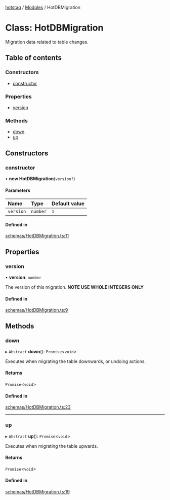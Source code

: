 [hotstaq](../README.md) / [Modules](../modules.md) / HotDBMigration

# Class: HotDBMigration

Migration data related to table changes.

## Table of contents

### Constructors

- [constructor](HotDBMigration.md#constructor)

### Properties

- [version](HotDBMigration.md#version)

### Methods

- [down](HotDBMigration.md#down)
- [up](HotDBMigration.md#up)

## Constructors

### constructor

• **new HotDBMigration**(`version?`)

#### Parameters

| Name | Type | Default value |
| :------ | :------ | :------ |
| `version` | `number` | `1` |

#### Defined in

[schemas/HotDBMigration.ts:11](https://github.com/OurFreeLight/HotStaq/blob/3e452c5/src/schemas/HotDBMigration.ts#L11)

## Properties

### version

• **version**: `number`

The version of this migration. **NOTE USE WHOLE INTEGERS ONLY**

#### Defined in

[schemas/HotDBMigration.ts:9](https://github.com/OurFreeLight/HotStaq/blob/3e452c5/src/schemas/HotDBMigration.ts#L9)

## Methods

### down

▸ `Abstract` **down**(): `Promise`<`void`\>

Executes when migrating the table downwards, or undoing actions.

#### Returns

`Promise`<`void`\>

#### Defined in

[schemas/HotDBMigration.ts:23](https://github.com/OurFreeLight/HotStaq/blob/3e452c5/src/schemas/HotDBMigration.ts#L23)

___

### up

▸ `Abstract` **up**(): `Promise`<`void`\>

Executes when migrating the table upwards.

#### Returns

`Promise`<`void`\>

#### Defined in

[schemas/HotDBMigration.ts:19](https://github.com/OurFreeLight/HotStaq/blob/3e452c5/src/schemas/HotDBMigration.ts#L19)
